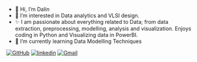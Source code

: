 - 👋 Hi, I’m Dalin
- 👀 I’m interested in Data analytics and VLSI design.
- ✨ I am passionate about everything related to Data; from data extraction, preprocessing, modelling, analysis and visualization. Enjoys coding in Python and Visualizing data in PowerBI.
- 🌱 I’m currently learning Data Modelling Techniques

[![GitHub](https://img.shields.io/badge/GitHub-white?style=for-the-badge=GitHub&logo=GitHub&logoColor=black)](https://github.com/DalinEM-lab)
[![linkedin](https://img.shields.io/badge/LinkedIn-0e76a8?style=for-the-badge=LinkedIn&logo=Linkedin&logoColor=white)](https://www.linkedin.com/in/dalinem/)
[![Gmail](https://img.shields.io/badge/Gmail-red?style=for-the-badge=Gmail&logo=Gmail&logoColor=white)](mailto:dalinem@gmail.com)
